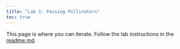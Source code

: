 ```yaml
---
title: "Lab 1: Passing Pollinators"
toc: true
---
```


This page is where you can iterate. Follow the lab instructions in the [readme.md](/README.md).
